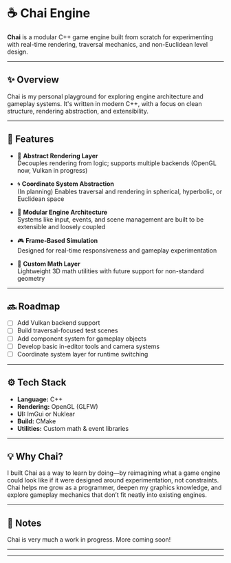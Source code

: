 ﻿# ☕ Chai Engine

**Chai** is a modular C++ game engine built from scratch for experimenting with real-time rendering, traversal mechanics, and non-Euclidean level design.

---

## ✨ Overview

Chai is my personal playground for exploring engine architecture and gameplay systems. It's written in modern C++, with a focus on clean structure, rendering abstraction, and extensibility.

---

## 🧱 Features

- 🔧 **Abstract Rendering Layer**  
  Decouples rendering from logic; supports multiple backends (OpenGL now, Vulkan in progress)

- 🌀 **Coordinate System Abstraction**  
  (In planning) Enables traversal and rendering in spherical, hyperbolic, or Euclidean space

- 🧠 **Modular Engine Architecture**  
  Systems like input, events, and scene management are built to be extensible and loosely coupled

- 🎮 **Frame-Based Simulation**  
  Designed for real-time responsiveness and gameplay experimentation

- 📐 **Custom Math Layer**  
  Lightweight 3D math utilities with future support for non-standard geometry

---

## 🔜 Roadmap

- [ ] Add Vulkan backend support  
- [ ] Build traversal-focused test scenes  
- [ ] Add component system for gameplay objects  
- [ ] Develop basic in-editor tools and camera systems  
- [ ] Coordinate system layer for runtime switching

---

## ⚙️ Tech Stack

- **Language:** C++ 
- **Rendering:** OpenGL (GLFW)  
- **UI:** ImGui or Nuklear
- **Build:** CMake  
- **Utilities:** Custom math & event libraries

---

## 💡 Why Chai?

I built Chai as a way to learn by doing—by reimagining what a game engine could look like if it were designed around experimentation, not constraints. Chai helps me grow as a programmer, deepen my graphics knowledge, and explore gameplay mechanics that don’t fit neatly into existing engines.

---

## 📎 Notes

Chai is very much a work in progress. More coming soon!

---

---
